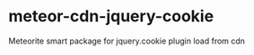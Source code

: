 meteor-cdn-jquery-cookie
========================

Meteorite smart package for jquery.cookie plugin load from cdn
